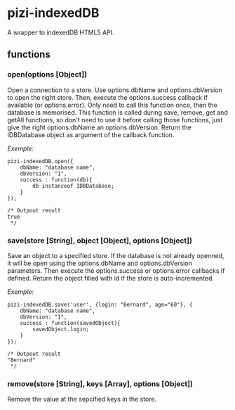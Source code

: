 # pizi-indexedDB

A wrapper to indexedDB HTML5 API. 

## functions

### open(options   [Object])

Open a connection to a store. Use options.dbName and options.dbVersion to open the right store. Then, execute the options.success callback if available (or options.error). Only need to call this function once, then the database is memorised. This function is called during save, remove, get and getAll functions, so don't need to use it before calling those functions, just give the right options.dbName an options.dbVersion. Return the IDBDatabase object as argument of the callback function.

_Exemple:_

	pizi-indexedDB.open({
		dbName: "database name",
		dbVersion: "1",
		success : function(db){
			db instanceof IDBDatabase;
		}
	});

	/* Outpout result
	true
	 */
	
### save(store [String], object  [Object], options  [Object])

Save an object to a specified store. If the database is not already openned, it will be open using the options.dbName and options.dbVersion parameters. Then execute the options.success or options.error callbacks if defined. Return the object filled with id if the store is auto-incremented.

_Exemple:_

	pizi-indexedDB.save('user', {login: "Bernard", age="60"}, {
		dbName: "database name",
		dbVersion: "1",
		success : function(savedObject){
			savedObject.login;
		}
	});

	/* Outpout result
	"Bernard"
	 */
	
### remove(store [String], keys [Array], options [Object])

Remove the value at the sepcified keys in the store.